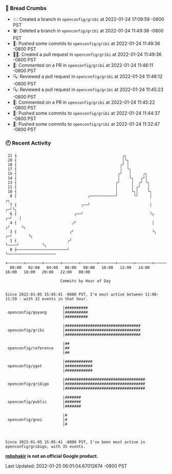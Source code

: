 ### 🍞 Bread Crumbs

 * 💥: Created a branch in `openconfig/gribi` at 2022-01-24 17:09:59 -0800 PST
 * 🗑: Deleted a branch in `openconfig/gribi` at 2022-01-24 11:49:38 -0800 PST
 * 🚢: Pushed some commits to `openconfig/gribi` at 2022-01-24 11:49:36 -0800 PST
 * ✍🏼: Created a pull request in `openconfig/gribi` at 2022-01-24 11:49:36 -0800 PST
 * 💬: Commented on a PR in  `openconfig/gribi` at 2022-01-24 11:46:11 -0800 PST
 * 🔍: Reviewed a pull request in  `openconfig/gribi` at 2022-01-24 11:46:12 -0800 PST
 * 🔍: Reviewed a pull request in  `openconfig/gribi` at 2022-01-24 11:45:23 -0800 PST
 * 💬: Commented on a PR in  `openconfig/gribi` at 2022-01-24 11:45:22 -0800 PST
 * 🚢: Pushed some commits to `openconfig/gribi` at 2022-01-24 11:44:37 -0800 PST
 * 🚢: Pushed some commits to `openconfig/gribi` at 2022-01-24 11:32:47 -0800 PST

### 🕘 Recent Activity
```
 21 ┼                                              ╭╮
 20 ┤                                              │╰╮
 18 ┤                                             ╭╯ │
 17 ┤                                             │  ╰╮
 15 ┤                                            ╭╯   │     ╭╮
 14 ┤                                            │    ╰╮   ╭╯│
 13 ┤                                           ╭╯     │  ╭╯ ╰╮
 11 ┤                                           │      │ ╭╯   │
 10 ┤                                           │      ╰╮│    ╰╮
  8 ┤                               ╭───────────╯       ╰╯     │             ╭╮
  7 ┤                            ╭──╯                          │           ╭─╯╰╮
  6 ┤                         ╭──╯                             ╰╮        ╭─╯   │
  4 ┤                        ╭╯                                 │       ╭╯     ╰╮
  3 ┤                       ╭╯                                  ╰╮    ╭─╯       ╰╮
  1 ┤                      ╭╯                                    ╰────╯          ╰╮
  0 ┼──────────────────────╯                                                      ╰─────────────────────
    +───────+───────+───────+───────+───────+───────+───────+───────+───────+───────+───────+───────+────
  00:00   02:00   04:00   06:00   08:00   10:00   12:00   14:00   16:00   18:00   20:00   22:00   00:00   

						Commits by Hour of Day


Since 2022-01-05 15:05:41 -0800 PST, I'm most active between 11:00-11:59 - with 22 events in that hour.

```



```
                         |##########
 openconfig/goyang       |##########
                         |##########

                         |#################################
 openconfig/gribi        |#################################
                         |#################################

                         |##
 openconfig/reference    |##
                         |##

                         |############
 openconfig/ygot         |############
                         |############

                         |###################################
 openconfig/gribigo      |###################################
                         |###################################

                         |#######
 openconfig/public       |#######
                         |#######

                         |#
 openconfig/gnoi         |#
                         |#



Since 2022-01-05 15:05:41 -0800 PST, I've been most active in openconfig/gribigo, with 35 events.

```
**[robshakir](mailto:robjs@google.com) is not an official Google product.**  


Last Updated: 2022-01-25 06:01:04.67012674 -0800 PST
